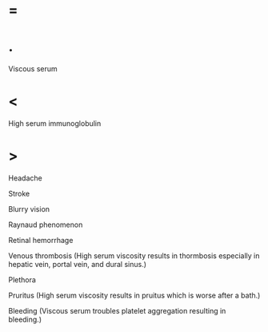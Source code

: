 # =

# .

Viscous serum

# <

High serum immunoglobulin

# >

Headache

Stroke

Blurry vision

Raynaud phenomenon

Retinal hemorrhage

Venous thrombosis (High serum viscosity results in thormbosis especially in hepatic vein, portal vein, and dural sinus.)

Plethora

Pruritus (High serum viscosity results in pruitus which is worse after a bath.)

Bleeding (Viscous serum troubles platelet aggregation resulting in bleeding.)
